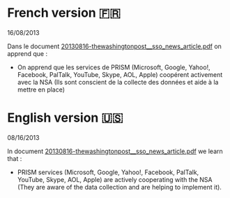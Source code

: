 # French version 🇫🇷
16/08/2013<br>

Dans le document [20130816-thewashingtonpost__sso_news_article.pdf](https://git.chevro.fr/Eban/snowden-archive-mirror/src/master/documents/2013/20130816-thewashingtonpost__sso_news_article.pdf) on apprend que : 

* On apprend que les services de PRISM (Microsoft, Google, Yahoo!, Facebook, PalTalk, YouTube, Skype, AOL, Apple) coopérent activement avec la NSA (Ils sont conscient de la collecte des données et aide à la mettre en place)

# English version 🇺🇸

08/16/2013<br>

In document [20130816-thewashingtonpost__sso_news_article.pdf](https://git.chevro.fr/Eban/snowden-archive-mirror/src/master/documents/2013/20130816-thewashingtonpost__sso_news_article.pdf) we learn that : 

* PRISM services (Microsoft, Google, Yahoo!, Facebook, PalTalk, YouTube, Skype, AOL, Apple) are actively cooperating with the NSA (They are aware of the data collection and are helping to implement it).
